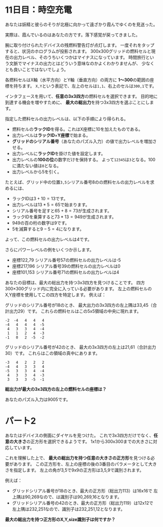 # 11日目：時空充電 #

あなたは妖精と彼らのそりが北極に向かって遠ざかり霞んでゆくのを見送った。

実際は、霞んでいるのはあなたの方です。落下感覚が戻ってきました。

腕に取り付けられたデバイスの残燃料警告灯が点灯します。
一度それをタップすると、状況のホログラムが投影されます。
300x300グリッドの燃料セルと現在の出力レベル、そのうちいくつかはマイナスになっています。
時間旅行という文脈でマイナスの出力とはどういう意味なのかよくわかりませんが、
少なくとも良いことではないでしょう。

各燃料セルはX軸（水平方向）とY軸（垂直方向）の両方に
**1～300**の範囲の座標を持ちます。
`X,Y`という表記で、左上のセルは`1,1`、右上のセルは`300,1`です。

インタフェースを用いて、**任意の3x3四方**の燃料セルを選択できます。
目的地に到達する機会を増やすために、
**最大の総出力**を持つ3x3四方を選ぶことにします。

指定した燃料セルの出力レベルは、以下の手順により得られる。

- 燃料セルの**ラックID**を得る。これはX座標に10を加えたものである。
- 出力レベルは**ラックID**×**Y座標**で始まる。
- **グリッドのシリアル番号**（あなたのパズル入力）の値で出力レベルを増加させる。
- 出力レベルに**ラックID**を掛けた値を設定します。
- 出力レベルの**100の位**の数字だけを保持する。
よって`12345`は`3`となる。100に満たない値は`0`となる。
- 出力レベルから5を引く。

たとえば、グリッド中の位置`3,5`シリアル番号8のの燃料セルの出力レベルを求めるには、

- ラックIDは$3 + 10 = 13$です。
- 出力レベルは$13 * 5 = 65$で始まります。
- シリアル番号を足すと$65 + 8 = 73$が生成されます。
- ラックIDを乗算すると$73 * 13 = 949$が生成されます。
- 949の百の桁の数字は9です。
- 5を減算すると$9 - 5 = 4$になります。

よって、この燃料セルの出力レベルは4です。

さらにパワーレベルの例をいくつか示します。

- 座標122,79 シリアル番号57の燃料セルの出力レベルは-5
- 座標217,196 シリアル番号39の燃料セルの出力レベルは0
- 座標101,153 シリアル番号71の燃料セルの出力レベルは4

あなたの目標は、最大の総出力を持つ3x3四方を見つけることです。
四方300×300グリッド内に完全に入っている必要があります。
左上の燃料セルのX,Y座標を使用してこの四方を特定します。
例えば：

グリッドのシリアル番号が18のとき、
最大出力の3x3四方の左上隅は33,45（合計出力29）です。
これらの燃料セルはこの5x5領域の中央に現れます。

~~~
-2  -4   4   4   4
-4   4   4   4  -5
 4   3   3   4  -4
 1   1   2   4  -3
-1   0   2  -5  -2
~~~

グリッドのシリアル番号が42のとき、
最大の3x3四方の左上は21,61（合計出力30）です。
これらはこの領域の真中にあります。

~~~
-3   4   2   2   2
-4   4   3   3   4
-5   3   3   4  -4
 4   3   3   4  -3
 3   3   3  -5  -1
~~~

**総出力が最大の3x3四方の左上の燃料セルの座標は？**

あなたのパズル入力は9005です。

# パート2 #

あなたはデバイスの側面にダイヤルを見つけた。
これで3x3四方だけでなく、**任意の大きさ**の正方形を選択できるようです。
1x1から300x300までの大きさに対応しています。

これを理解した上で、
**最大の総出力を持つ任意の大きさの正方形**を見つける必要があります。
この正方形を、左上の座標の後の3番目のパラメータとして大きさを指定します。
左上の角が3,5で9x9の正方形は3,5,9で識別されます。

例えば：

- グリッドシリアル番号が18のとき、最大の正方形（総出力113）は16x16で
左上隅は90,269なので、は識別子は90,269,16となります。
- グリッドシリアル番号の42のとき、最大の正方形（総出力119）は12x12で
左上隅は232,251なので、識別子は232,251,12となります。

**最大の総出力を持つ正方形のX,Y,size識別子は何ですか？**
